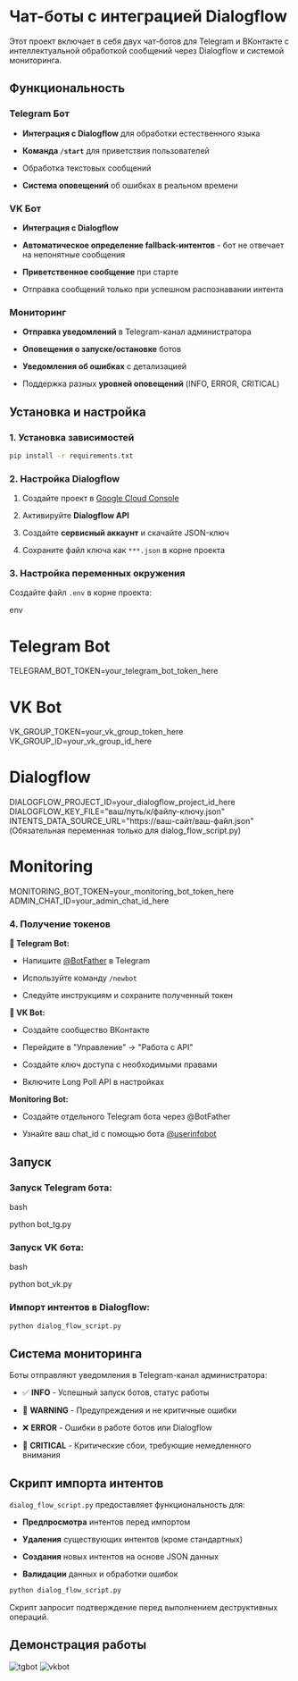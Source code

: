 # Чат-боты с интеграцией Dialogflow

Этот проект включает в себя двух чат-ботов для Telegram и ВКонтакте с интеллектуальной обработкой сообщений через Dialogflow и системой мониторинга.

## Функциональность

###  Telegram Бот

-   **Интеграция с Dialogflow** для обработки естественного языка
    
-   **Команда `/start`** для приветствия пользователей
    
-   Обработка текстовых сообщений
    
-   **Система оповещений** об ошибках в реальном времени
    

###  VK Бот

-   **Интеграция с Dialogflow**
    
-   **Автоматическое определение fallback-интентов** - бот не отвечает на непонятные сообщения
    
-   **Приветственное сообщение** при старте
    
-   Отправка сообщений только при успешном распознавании интента
    

### Мониторинг

-   **Отправка уведомлений** в Telegram-канал администратора
    
-   **Оповещения о запуске/остановке** ботов
    
-   **Уведомления об ошибках** с детализацией
    
-   Поддержка разных **уровней оповещений** (INFO, ERROR, CRITICAL)
    

## Установка и настройка

### 1. Установка зависимостей
```bash
pip install -r requirements.txt
```
### 2. Настройка Dialogflow

1.  Создайте проект в [Google Cloud Console](https://console.cloud.google.com/)
    
2.  Активируйте **Dialogflow API**
    
3.  Создайте **сервисный аккаунт** и скачайте JSON-ключ
    
4.  Сохраните файл ключа как `***.json` в корне проекта
    

### 3. Настройка переменных окружения

Создайте файл `.env` в корне проекта:

env

# Telegram Bot
TELEGRAM_BOT_TOKEN=your_telegram_bot_token_here

# VK Bot
VK_GROUP_TOKEN=your_vk_group_token_here
VK_GROUP_ID=your_vk_group_id_here

# Dialogflow
DIALOGFLOW_PROJECT_ID=your_dialogflow_project_id_here
DIALOGFLOW_KEY_FILE="ваш/путь/к/файлу-ключу.json"
INTENTS_DATA_SOURCE_URL="https://ваш-сайт/ваш-файл.json"(Обязательная переменная только для dialog_flow_script.py)

# Monitoring
MONITORING_BOT_TOKEN=your_monitoring_bot_token_here
ADMIN_CHAT_ID=your_admin_chat_id_here

### 4. Получение токенов

**🤖 Telegram Bot:**

-   Напишите [@BotFather](https://t.me/BotFather) в Telegram
    
-   Используйте команду `/newbot`
    
-   Следуйте инструкциям и сохраните полученный токен
    

**👥 VK Bot:**

-   Создайте сообщество ВКонтакте
    
-   Перейдите в "Управление" → "Работа с API"
    
-   Создайте ключ доступа с необходимыми правами
    
-   Включите Long Poll API в настройках
    

**Monitoring Bot:**

-   Создайте отдельного Telegram бота через @BotFather
    
-   Узнайте ваш chat_id с помощью бота [@userinfobot](https://t.me/userinfobot)
    

## Запуск

### Запуск Telegram бота:

bash

python bot_tg.py

### Запуск VK бота:

bash

python bot_vk.py

### Импорт интентов в Dialogflow:

```bash
python dialog_flow_script.py
```

## Система мониторинга

Боты отправляют уведомления в Telegram-канал администратора:

-   ✅ **INFO** - Успешный запуск ботов, статус работы
    
-   🔔 **WARNING** - Предупреждения и не критичные ошибки
    
-   ❌ **ERROR** - Ошибки в работе ботов или Dialogflow
    
-   🚨 **CRITICAL** - Критические сбои, требующие немедленного внимания
    

## Скрипт импорта интентов

`dialog_flow_script.py` предоставляет функциональность для:

-   **Предпросмотра** интентов перед импортом
    
-   **Удаления** существующих интентов (кроме стандартных)
    
-   **Создания** новых интентов на основе JSON данных
    
-   **Валидации** данных и обработки ошибок
    

```bash
python dialog_flow_script.py
```
Скрипт запросит подтверждение перед выполнением деструктивных операций.

## Демонстрация работы
![tgbot](https://github.com/user-attachments/assets/5e6f4247-12a1-49ce-ba4d-a8060f4787d8)
![vkbot](https://github.com/user-attachments/assets/a6c3fd89-fa8f-4e80-8f5e-601a2bbe17d1)


